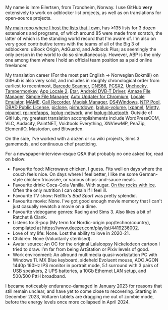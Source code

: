 My name is Imre Eilertsen, from Trondheim, Norway. I use GitHub **very** extensively to work on adblocker list projects, as well as on translations for open-source projects.

[My main repo where I host the lists that I own](https://github.com/DandelionSprout/adfilt), has ≥135 lists for 3 dozen extensions and programs, of which around 85 were made from scratch, the latter of which is the standing world record that I'm aware of. I'm also on very good contributive terms with the teams of all of the Big 3 of adblockers: uBlock Origin, AdGuard, and Adblock Plus; as seemingly the only person in the world to do so simultaneously. However, ABP is the only one among them where I hold an official team position as a paid online freelancer.

My translation career (For the most part English → Norwegian Bokmål) on GitHub is also very solid, and includes in roughly chronological order from earliest to recentmost, [Barcode Scanner](https://github.com/zxing/zxing/pull/878), [DNS66](https://github.com/julian-klode/dns66/pull/201), [PCSX2](https://github.com/PCSX2/pcsx2/pull/1850), [Unchecky](https://github.com/Unchecky/unchecky-translate/pull/196), [Tampermonkey](https://github.com/Tampermonkey/tampermonkey-i18n/pull/54), [App Locale 2](https://github.com/Flo354/XposedAppLocale/pull/12), [Etar](https://github.com/Etar-Group/Etar-Calendar/pull/313), [Android DVB-T Driver](https://github.com/martinmarinov/AndroidDvbDriver/pull/16), [Amaze File Manager](https://github.com/TeamAmaze/AmazeFileManager/pull/1205), [Simple File Manager](https://github.com/SimpleMobileTools/Simple-File-Manager/pull/220), [Auto Updater for Chromium](https://github.com/adolfintel/chromiumUpdater/pull/23), [Locale Emulator](https://github.com/xupefei/Locale-Emulator/pull/485), [MAME](https://github.com/mamedev/mame/pull/3828), [Call Recorder](https://gitlab.com/axet/android-call-recorder/merge_requests/20), [Magisk Manager](https://github.com/topjohnwu/Magisk/pull/864), [DS4Windows](https://github.com/Ryochan7/DS4Windows/pull/718), [NTP Pool](https://github.com/abh/ntppool/pull/169), [DBAD Public License](https://github.com/philsturgeon/dbad/pull/62), [piclone](https://github.com/raspberrypi-ui/piclone/pull/21), [pishutdown](https://github.com/raspberrypi-ui/pishutdown/pull/4), [lxplug-volume](https://github.com/raspberrypi-ui/lxplug-volume/pull/6), [lxpanel](https://github.com/lxde/lxpanel/pull/4), [Mintty](https://github.com/mintty/mintty/pull/908), [pipanel](https://github.com/raspberrypi-ui/pipanel/pull/9), [rp-prefapps](https://github.com/raspberrypi-ui/rp-prefapps), [lxplug-network](https://github.com/raspberrypi-ui/lxplug-network/pull/10), and [lxplug-bluetooth](https://github.com/raspberrypi-ui/lxplug-bluetooth/pull/8). Outside of GitHub, my greatest translation accomplishments include WordPressCOM, VLC, Audacity, PaintNET, Voidtools Everything, XNViewMP, PeaZip, ElementIO, Mastodon, and Bitwarden.

On the side, I've worked with a dozen or so wiki projects, Sims 3 gamemods, and continuous chef practicing.

For a newspaper-interview-esque Q&A that probably no one asked for, read on below:

* Favourite food: Microwave chicken, I guess. Fits well on days where the couch feels nice. On days where I feel better, I like me some German-style chicken fricassée, or various chips-and-sauce meals.
* Favourite drink: Coca-Cola Vanilla. With sugar. [On the rocks with ice](https://tv.nrk.no/serie/montreux/1985/FUHA02008984/avspiller). Often the only nutrition I can obtain if I feel ill.
* Favourite TV show: Netflix's <i>Bad Sport</i> was pretty splendid.
* Favourite movie: None. I've got good enough movie memory that I can't just casually rewatch a movie on a dime.
* Favourite videogame genres: Racing and Sims 3. Also likes a bit of Ratchet & Clank.
* Listens to: S-pop (My term for Nordic-origin pop/techno/country), compilated at https://www.deezer.com/playlist/4419236002.
* Love of my life: None. Lost the ability to love in 2020-21.
* Children: None (Voluntarily sterilised).
* Avatar source: An OC for the original Lalaloopsy Nickelodeon cartoon I tried to draw. I'm far from being ArtStation or Pixiv levels of good.
* Work environment: An allround multimedia quasi-workstation PC with Windows 11. MX Blue keyboard, sideheld Evoluent mouse, AOC AGON 1440p 160Hz IPS monitor in portrait mode, 5.1 surround with 3 pairs of USB speakers, 2 UPS batteries, a 10Gb Ethernet LAN setup, and 500/500 FttH broadband.

I became noticeably endurance-damaged in January 2023 for reasons that still remain unclear, and have yet to come close to recovering. Starting in December 2023, Voltaren tablets are dragging me out of zombie mode, before the energy levels once more collapsed in April 2024.
